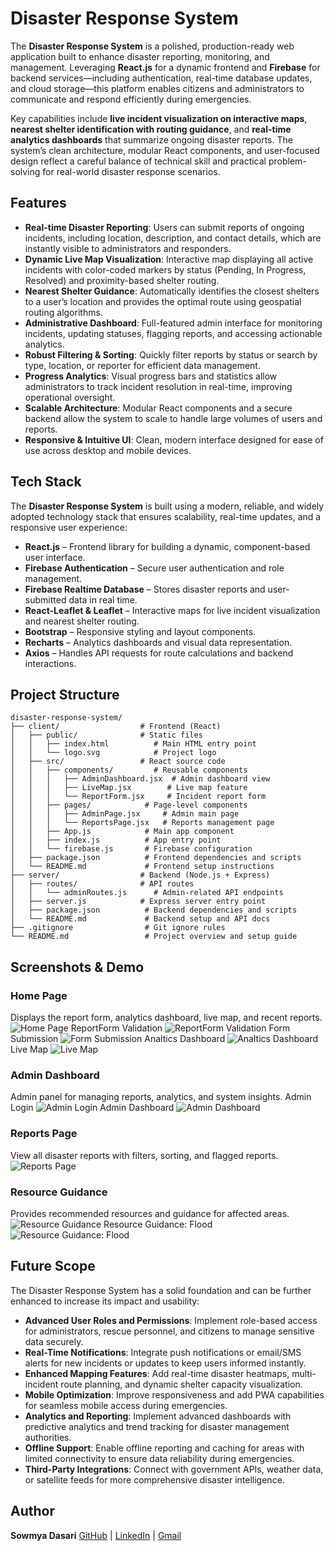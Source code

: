 # Disaster Response System

The **Disaster Response System** is a polished, production-ready web application built to enhance disaster reporting, monitoring, and management. Leveraging **React.js** for a dynamic frontend and **Firebase** for backend services—including authentication, real-time database updates, and cloud storage—this platform enables citizens and administrators to communicate and respond efficiently during emergencies.

Key capabilities include **live incident visualization on interactive maps**, **nearest shelter identification with routing guidance**, and **real-time analytics dashboards** that summarize ongoing disaster reports. The system’s clean architecture, modular React components, and user-focused design reflect a careful balance of technical skill and practical problem-solving for real-world disaster response scenarios.



## Features

- **Real-time Disaster Reporting**: Users can submit reports of ongoing incidents, including location, description, and contact details, which are instantly visible to administrators and responders.  
- **Dynamic Live Map Visualization**: Interactive map displaying all active incidents with color-coded markers by status (Pending, In Progress, Resolved) and proximity-based shelter routing.  
- **Nearest Shelter Guidance**: Automatically identifies the closest shelters to a user’s location and provides the optimal route using geospatial routing algorithms.  
- **Administrative Dashboard**: Full-featured admin interface for monitoring incidents, updating statuses, flagging reports, and accessing actionable analytics.  
- **Robust Filtering & Sorting**: Quickly filter reports by status or search by type, location, or reporter for efficient data management.  
- **Progress Analytics**: Visual progress bars and statistics allow administrators to track incident resolution in real-time, improving operational oversight.  
- **Scalable Architecture**: Modular React components and a secure backend allow the system to scale to handle large volumes of users and reports.  
- **Responsive & Intuitive UI**: Clean, modern interface designed for ease of use across desktop and mobile devices.



## Tech Stack

The **Disaster Response System** is built using a modern, reliable, and widely adopted technology stack that ensures scalability, real-time updates, and a responsive user experience:

- **React.js** – Frontend library for building a dynamic, component-based user interface.  
- **Firebase Authentication** – Secure user authentication and role management.  
- **Firebase Realtime Database** – Stores disaster reports and user-submitted data in real time.  
- **React-Leaflet & Leaflet** – Interactive maps for live incident visualization and nearest shelter routing.  
- **Bootstrap** – Responsive styling and layout components.  
- **Recharts** – Analytics dashboards and visual data representation.  
- **Axios** – Handles API requests for route calculations and backend interactions.



## Project Structure
```
disaster-response-system/
├── client/                  # Frontend (React)
│   ├── public/              # Static files
│   │   ├── index.html          # Main HTML entry point
│   │   └── logo.svg            # Project logo
│   ├── src/                 # React source code
│   │   ├── components/         # Reusable components
│   │   │   ├── AdminDashboard.jsx  # Admin dashboard view
│   │   │   ├── LiveMap.jsx        # Live map feature
│   │   │   └── ReportForm.jsx     # Incident report form
│   │   ├── pages/            # Page-level components
│   │   │   ├── AdminPage.jsx     # Admin main page
│   │   │   └── ReportsPage.jsx   # Reports management page
│   │   ├── App.js            # Main app component
│   │   ├── index.js          # App entry point
│   │   └── firebase.js       # Firebase configuration
│   ├── package.json          # Frontend dependencies and scripts
│   └── README.md             # Frontend setup instructions
├── server/                  # Backend (Node.js + Express)
│   ├── routes/              # API routes
│   │   └── adminRoutes.js      # Admin-related API endpoints
│   ├── server.js            # Express server entry point
│   ├── package.json          # Backend dependencies and scripts
│   └── README.md             # Backend setup and API docs
├── .gitignore                # Git ignore rules
└── README.md                 # Project overview and setup guide

```


## Screenshots & Demo

### Home Page
Displays the report form, analytics dashboard, live map, and recent reports.
![Home Page](screenshots/home.png)
ReportForm Validation
![ReportForm Validation](screenshots/form-validation.png)
Form Submission
![Form Submission](screenshots/form-submit.png)
Analtics Dashboard
![Analtics Dashboard](screenshots/analysis.png)
Live Map
![Live Map](screenshots/live-map.png)

### Admin Dashboard
Admin panel for managing reports, analytics, and system insights.
Admin Login
![Admin Login](screenshots/admin-login.png)
Admin Dashboard
![Admin Dashboard](screenshots/admin-dashboard.png)

### Reports Page
View all disaster reports with filters, sorting, and flagged reports.
![Reports Page](screenshots/reports.png)

### Resource Guidance
Provides recommended resources and guidance for affected areas.
![Resource Guidance](screenshots/resource-guidance.png)
Resource Guidance: Flood
![Resource Guidance: Flood](screenshots/flood.png)





## Future Scope

The Disaster Response System has a solid foundation and can be further enhanced to increase its impact and usability:

- **Advanced User Roles and Permissions**: Implement role-based access for administrators, rescue personnel, and citizens to manage sensitive data securely.  
- **Real-Time Notifications**: Integrate push notifications or email/SMS alerts for new incidents or updates to keep users informed instantly.  
- **Enhanced Mapping Features**: Add real-time disaster heatmaps, multi-incident route planning, and dynamic shelter capacity visualization.  
- **Mobile Optimization**: Improve responsiveness and add PWA capabilities for seamless mobile access during emergencies.  
- **Analytics and Reporting**: Implement advanced dashboards with predictive analytics and trend tracking for disaster management authorities.  
- **Offline Support**: Enable offline reporting and caching for areas with limited connectivity to ensure data reliability during emergencies.  
- **Third-Party Integrations**: Connect with government APIs, weather data, or satellite feeds for more comprehensive disaster intelligence.  



## Author
**Sowmya Dasari**
[GitHub](https://github.com/sowmyadasar1) | [LinkedIn](https://linkedin.com/in/sowmyadasari1) | [Gmail](mailto:sowmyaxdasari@gmail.com)


